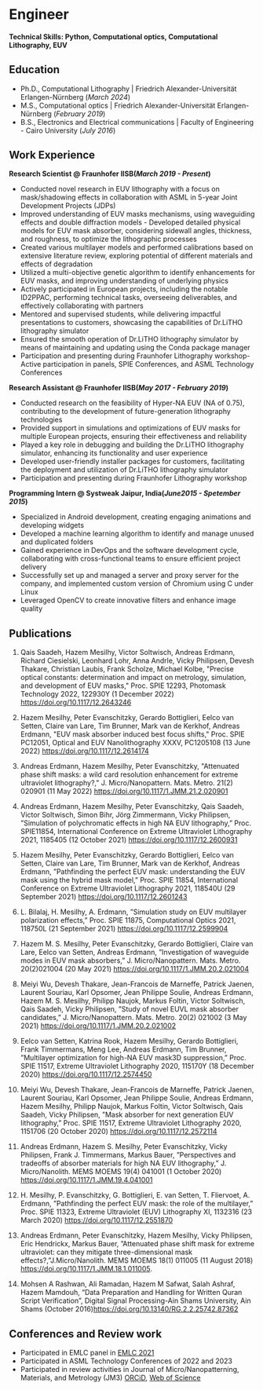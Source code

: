  # Engineer

#### Technical Skills: Python, Computational optics, Computational Lithography, EUV

## Education
- Ph.D., Computational Lithography | Friedrich Alexander-Universität Erlangen-Nürnberg (_March 2024_)								       		
- M.S., Computational optics	| Friedrich Alexander-Universität Erlangen-Nürnberg (_February 2019_)	 			        		
- B.S., Electronics and Electrical communications | Faculty of Engineering - Cairo University (_July 2016_)

## Work Experience
**Research Scientist @ Fraunhofer IISB(_March 2019 - Present_)**
- Conducted novel research in EUV lithography with a focus on mask/shadowing effects in collaboration with ASML in 5-year Joint Development Projects (JDPs)
- Improved understanding of EUV masks mechanisms, using waveguiding effects and double diffraction models - Developed detailed physical models for EUV mask absorber, considering sidewall angles, thickness, and roughness, to optimize the lithographic processes
- Created various multilayer models and performed calibrations based on extensive literature review, exploring potential of different materials and effects of degradation
- Utilized a multi-objective genetic algorithm to identify enhancements for EUV masks, and improving understanding of underlying physics
- Actively participated in European projects, including the notable ID2PPAC, performing technical tasks, overseeing deliverables, and effectively collaborating with partners
- Mentored and supervised students, while delivering impactful presentations to customers, showcasing the capabilities of Dr.LiTHO lithography simulator
- Ensured the smooth operation of Dr.LiTHO lithography simulator by means of maintaining and updating using the Conda package manager
- Participation and presenting during Fraunhofer Lithography workshop- Active participation in panels, SPIE Conferences, and ASML Technology Conferences 

**Research Assistant @ Fraunhofer IISB(_May 2017 - February 2019_)**
- Conducted research on the feasibility of Hyper-NA EUV (NA of 0.75), contributing to the development of future-generation lithography technologies
- Provided support in simulations and optimizations of EUV masks for multiple European projects, ensuring their effectiveness and reliability
- Played a key role in debugging and building the Dr.LiTHO lithography simulator, enhancing its functionality and user experience
- Developed user-friendly installer packages for customers, facilitating the deployment and utilization of Dr.LiTHO lithography simulator
- Participation and presenting during Fraunhofer Lithography workshop

**Programming Intern @ Systweak Jaipur, India(_June2015 - Spetember 2015_)**
- Specialized in Android development, creating engaging animations and developing widgets
- Developed a machine learning algorithm to identify and manage unused and duplicated folders
- Gained experience in DevOps and the software development cycle, collaborating with cross-functional teams to ensure efficient project delivery
- Successfully set up and managed a server and proxy server for the company, and implemented custom version of Chromium using C under Linux
- Leveraged OpenCV to create innovative filters and enhance image quality

## Publications
1. Qais Saadeh, Hazem Mesilhy, Victor Soltwisch, Andreas Erdmann, Richard Ciesielski, Leonhard Lohr, Anna Andrle, Vicky Philipsen, Devesh Thakare, Christian Laubis, Frank Scholze, Michael Kolbe, "Precise optical constants: determination and impact on metrology, simulation, and development of EUV masks," Proc. SPIE 12293, Photomask Technology 2022, 122930Y (1 December 2022) https://doi.org/10.1117/12.2643246 

2. Hazem Mesilhy, Peter Evanschitzky, Gerardo Bottiglieri, Eelco van Setten, Claire van Lare, Tim Brunner, Mark van de Kerkhof, Andreas Erdmann, "EUV mask absorber induced best focus shifts," Proc. SPIE PC12051, Optical and EUV Nanolithography XXXV, PC1205108 (13 June 2022) https://doi.org/10.1117/12.2614174 

3. Andreas Erdmann, Hazem Mesilhy, Peter Evanschitzky, "Attenuated phase shift masks: a wild card resolution enhancement for extreme ultraviolet lithography?," J. Micro/Nanopattern. Mats. Metro. 21(2) 020901 (11 May 2022) https://doi.org/10.1117/1.JMM.21.2.020901 

4. Andreas Erdmann, Hazem Mesilhy, Peter Evanschitzky, Qais Saadeh, Victor Soltwisch, Simon Bihr, Jörg Zimmermann, Vicky Philipsen, ”Simulation of polychromatic effects in high NA EUV lithography,” Proc. SPIE11854, International Conference on Extreme Ultraviolet Lithography 2021, 1185405 (12 October 2021) https://doi.org/10.1117/12.2600931

5. Hazem Mesilhy, Peter Evanschitzky, Gerardo Bottiglieri, Eelco van Setten, Claire van Lare, Tim Brunner, Mark van de Kerkhof, Andreas Erdmann, ”Pathfinding the perfect EUV mask: understanding the EUV mask using the hybrid mask model,” Proc. SPIE 11854, International Conference on Extreme Ultraviolet Lithography 2021, 118540U (29 September 2021) https://doi.org/10.1117/12.2601243

6. L. Bilalaj, H. Mesilhy, A. Erdmann, ”Simulation study on EUV multilayer polarization effects,” Proc. SPIE 11875, Computational Optics 2021, 118750L (21 September 2021) https://doi.org/10.1117/12.2599904 

7. Hazem M. S. Mesilhy, Peter Evanschitzky, Gerardo Bottiglieri, Claire van Lare, Eelco van Setten, Andreas Erdmann, ”Investigation of waveguide modes in EUV mask absorbers,” J. Micro/Nanopattern. Mats. Metro. 20(2)021004 (20 May 2021) https://doi.org/10.1117/1.JMM.20.2.021004 

8. Meiyi Wu, Devesh Thakare, Jean-Francois de Marneffe, Patrick Jaenen, Laurent Souriau, Karl Opsomer, Jean Philippe Soulie, Andreas Erdmann, Hazem M. S. Mesilhy, Philipp Naujok, Markus Foltin, Victor Soltwisch, Qais Saadeh, Vicky Philipsen, ”Study of novel EUVL mask absorber candidates,” J. Micro/Nanopattern. Mats. Metro. 20(2) 021002 (3 May 2021) https://doi.org/10.1117/1.JMM.20.2.021002 

9. Eelco van Setten, Katrina Rook, Hazem Mesilhy, Gerardo Bottiglieri, Frank Timmermans, Meng Lee, Andreas Erdmann, Tim Brunner, ”Multilayer optimization for high-NA EUV mask3D suppression,” Proc. SPIE 11517, Extreme Ultraviolet Lithography 2020, 115170Y (18 December 2020) https://doi.org/10.1117/12.2574450 

10. Meiyi Wu, Devesh Thakare, Jean-Francois de Marneffe, Patrick Jaenen, Laurent Souriau, Karl Opsomer, Jean Philippe Soulie, Andreas Erdmann, Hazem Mesilhy, Philipp Naujok, Markus Foltin, Victor Soltwisch, Qais Saadeh, Vicky Philipsen, ”Mask absorber for next generation EUV lithography,” Proc. SPIE 11517, Extreme Ultraviolet Lithography 2020, 1151706 (20 October 2020) https://doi.org/10.1117/12.2572114 

11. Andreas Erdmann, Hazem S. Mesilhy, Peter Evanschitzky, Vicky Philipsen, Frank J. Timmermans, Markus Bauer, ”Perspectives and tradeoffs of absorber materials for high NA EUV lithography,” J. Micro/Nanolith. MEMS MOEMS 19(4) 041001 (1 October 2020) https://doi.org/10.1117/1.JMM.19.4.041001 

12. H. Mesilhy, P. Evanschitzky, G. Bottiglieri, E. van Setten, T. Fliervoet, A. Erdmann, ”Pathfinding the perfect EUV mask: the role of the multilayer,” Proc. SPIE 11323, Extreme Ultraviolet (EUV) Lithography XI, 1132316 (23 March 2020) https://doi.org/10.1117/12.2551870 

13. Andreas Erdmann, Peter Evanschitzky, Hazem Mesilhy, Vicky Philipsen, Eric Hendrickx, Markus Bauer, ”Attenuated phase shift mask for extreme ultraviolet: can they mitigate three-dimensional mask effects?,”J.Micro/Nanolith. MEMS MOEMS 18(1) 011005 (11 August 2018) https://doi.org/10.1117/1.JMM.18.1.011005.

14. Mohsen A Rashwan, Ali Ramadan, Hazem M Safwat, Salah Ashraf, Hazem Mamdouh, “Data Preparation and Handling for Written Quran Script Verification”, Digital Signal Processing-Ain Shams University, Ain Shams (October 2016)https://doi.org/10.13140/RG.2.2.25742.87362

## Conferences and Review work
- Participated in EMLC panel in [EMLC 2021](https://www.emlc-conference.com/resource/blob/2081542/358f68435c7ef4fbe58ebed016ba9348/program-schedule-emlc2021-data.pdf)
- Participated in ASML Technology Conferences of 2022 and 2023
- Participated in review activities in Journal of Micro/Nanopatterning, Materials, and Metrology (JM3) [ORCiD](https://orcid.org/0000-0003-0330-7115), [Web of Science](https://www.webofscience.com/wos/author/record/AAW-7196-2020)
